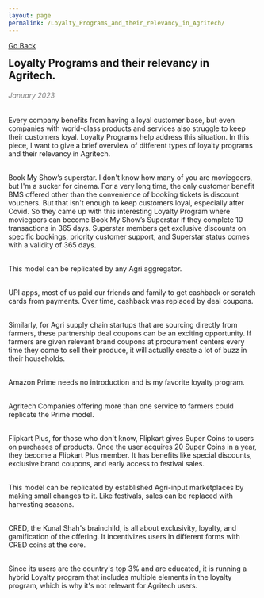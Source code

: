 ```yaml
---
layout: page
permalink: /Loyalty_Programs_and_their_relevancy_in_Agritech/
---
```

[Go Back](/blog/)
<h2 style="margin: 0;">Loyalty Programs and their relevancy in Agritech.</h2><dr>
<h6 style="color: #7D7D7D;" >January 2023</h6><dr>
Every company benefits from having a loyal customer base, but even companies with world-class products and services also struggle to keep their customers loyal. Loyalty Programs help address this situation. In this piece, I want to give a brief overview of different types of loyalty programs and their relevancy in Agritech.<br><br>

Book My Show’s superstar. I don't know how many of you are moviegoers, but I'm a sucker for cinema. For a very long time, the only customer benefit BMS offered other than the convenience of booking tickets is discount vouchers. But that isn't enough to keep customers loyal, especially after Covid. So they came up with this interesting Loyalty Program where moviegoers can become Book My Show’s Superstar if they complete 10 transactions in 365 days. Superstar members get exclusive discounts on specific bookings, priority customer support, and Superstar status comes with a validity of 365 days.<br><br>

This model can be replicated by any Agri aggregator.<br><br>

UPI apps, most of us paid our friends and family to get cashback or scratch cards from payments. Over time, cashback was replaced by deal coupons.<br><br>

Similarly, for Agri supply chain startups that are sourcing directly from farmers, these partnership deal coupons can be an exciting opportunity. If farmers are given relevant brand coupons at procurement centers every time they come to sell their produce, it will actually create a lot of buzz in their households.<br><br>

Amazon Prime needs no introduction and is my favorite loyalty program.<br><br>

Agritech Companies offering more than one service to farmers could replicate the Prime model.<br><br>

Flipkart Plus, for those who don't know, Flipkart gives Super Coins to users on purchases of products. Once the user acquires 20 Super Coins in a year, they become a Flipkart Plus member. It has benefits like special discounts, exclusive brand coupons, and early access to festival sales.<br><br>

This model can be replicated by established Agri-input marketplaces by making small changes to it. Like festivals, sales can be replaced with harvesting seasons.<br><br>

CRED, the Kunal Shah's brainchild, is all about exclusivity, loyalty, and gamification of the offering. It incentivizes users in different forms with CRED coins at the core.<br><br>

Since its users are the country's top 3% and are educated, it is running a hybrid Loyalty program that includes multiple elements in the loyalty program, which is why it's not relevant for Agritech users.